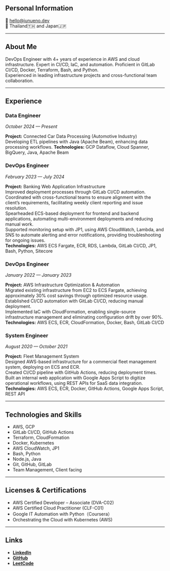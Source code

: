 ## Personal Information
📧 hello@junueno.dev  
📍 Thailand🇹🇭 and Japan🇯🇵   

---

## About Me
DevOps Engineer with 4+ years of experience in AWS and cloud infrastructure. Expert in CI/CD, IaC, and automation.
Proficient in GitLab CI/CD, Docker, Terraform, Bash, and Python.  
Experienced in leading infrastructure projects and cross-functional team collaboration.

---

## Experience
### Data Engineer
_October 2024 — Present_  

**Project:** Connected Car Data Processing (Automotive Industry)  
Developing ETL pipelines with Java (Apache Beam), enhancing data processing workflows.
**Technologies:** GCP Dataflow, Cloud Spanner, BigQuery, Java, Apache Beam  

### DevOps Engineer
_February 2023 — July 2024_  

**Project:** Banking Web Application Infrastructure  
Improved deployment processes through GitLab CI/CD automation.  
Coordinated with cross-functional teams to ensure alignment with the client’s requirements, facilitating weekly client reporting and issue resolution.  
Spearheaded ECS-based deployment for frontend and backend applications, automating multi-environment deployments and reducing manual work.  
Supported monitoring setup with JP1, using AWS CloudWatch, Lambda, and SNS to automate alerting and error notifications, providing troubleshooting for ongoing issues.  
**Technologies:** AWS ECS Fargate, ECR, RDS, Lambda, GitLab CI/CD, JP1, Bash, Python, Sitecore  

### DevOps Engineer
_January 2022 — January 2023_  

**Project:** AWS Infrastructure Optimization & Automation  
Migrated existing infrastructure from EC2 to ECS Fargate, achieving approximately 30% cost savings through optimized resource usage.  
Established CI/CD automation with GitLab CI/CD, reducing manual deployment.  
Implemented IaC with CloudFormation, enabling single-source infrastructure management and eliminating configuration drift by over 90%.  
**Technologies:** AWS ECS, ECR, CloudFormation, Docker, Bash, GitLab CI/CD  

### System Engineer
_August 2020 — October 2021_  

**Project:** Fleet Management System  
Designed AWS-based infrastructure for a commercial fleet management system, deploying on ECS and ECR.  
Created CI/CD pipeline with GitHub Actions, reducing deployment times.  
Built an internal web application with Google Apps Script to digitize operational workflows, using REST APIs for SaaS data integration.  
**Technologies:** AWS ECS, ECR, Docker, GitHub Actions, Google Apps Script, REST API  

---

## Technologies and Skills
- AWS, GCP  
- GitLab CI/CD, GitHub Actions  
- Terraform, CloudFormation  
- Docker, Kubernetes  
- AWS CloudWatch, JP1  
- Bash, Python  
- Node.js, Java  
- Git, GitHub, GitLab 
- Team Management, Client facing  

---

## Licenses & Certifications
- AWS Certified Developer – Associate (DVA-C02)  
- AWS Certified Cloud Practitioner (CLF-C01)  
- Google IT Automation with Python（Coursera）  
- Orchestrating the Cloud with Kubernetes (AWS)  

---

## Links
- **[LinkedIn](https://www.linkedin.com/in/jun-uen0)**  
- **[GitHub](https://github.com/jun-uen0)**  
- **[LeetCode](https://leetcode.com/u/jun-uen0)**   